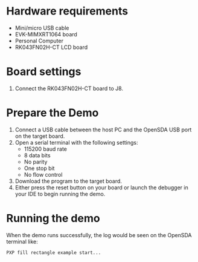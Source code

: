 Hardware requirements
=====================
- Mini/micro USB cable
- EVK-MIMXRT1064 board
- Personal Computer
- RK043FN02H-CT LCD board

Board settings
============
1. Connect the RK043FN02H-CT board to J8.

Prepare the Demo
===============
1.  Connect a USB cable between the host PC and the OpenSDA USB port on the target board.
2.  Open a serial terminal with the following settings:
    - 115200 baud rate
    - 8 data bits
    - No parity
    - One stop bit
    - No flow control
3.  Download the program to the target board.
4.  Either press the reset button on your board or launch the debugger in your IDE to begin running the demo.

Running the demo
===============
When the demo runs successfully, the log would be seen on the OpenSDA terminal like:
~~~~~~~~~~~~~~~~~~~~~~~~~~~~~~~~~~~
PXP fill rectangle example start...
